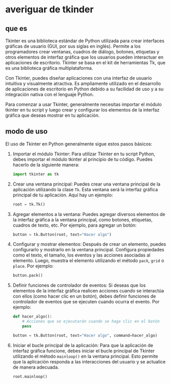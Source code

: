 # averiguar de tkinder
## que es
Tkinter es una biblioteca estándar de Python utilizada para crear interfaces gráficas de usuario (GUI, por sus siglas en inglés). Permite a los programadores crear ventanas, cuadros de diálogo, botones, etiquetas y otros elementos de interfaz gráfica que los usuarios pueden interactuar en aplicaciones de escritorio. Tkinter se basa en el kit de herramientas Tk, que es una biblioteca gráfica multiplataforma.

Con Tkinter, puedes diseñar aplicaciones con una interfaz de usuario intuitiva y visualmente atractiva. Es ampliamente utilizado en el desarrollo de aplicaciones de escritorio en Python debido a su facilidad de uso y a su integración nativa con el lenguaje Python.

Para comenzar a usar Tkinter, generalmente necesitas importar el módulo tkinter en tu script y luego crear y configurar los elementos de la interfaz gráfica que deseas mostrar en tu aplicación.
## modo de uso
El uso de Tkinter en Python generalmente sigue estos pasos básicos:

1. Importar el módulo Tkinter:
   Para utilizar Tkinter en tu script Python, debes importar el módulo tkinter al principio de tu código. Puedes hacerlo de la siguiente manera:

   ```python
   import tkinter as tk
   ```
   

2. Crear una ventana principal:
   Puedes crear una ventana principal de la aplicación utilizando la clase `Tk`. Esta ventana será la interfaz gráfica principal de tu aplicación. Aquí hay un ejemplo:

   ```python
   root = tk.Tk()
   ```

3. Agregar elementos a la ventana:
   Puedes agregar diversos elementos de la interfaz gráfica a la ventana principal, como botones, etiquetas, cuadros de texto, etc. Por ejemplo, para agregar un botón:

   ```python
   button = tk.Button(root, text="Hacer algo")
   ```
   

4. Configurar y mostrar elementos:
   Después de crear un elemento, puedes configurarlo y mostrarlo en la ventana principal. Configura propiedades como el texto, el tamaño, los eventos y las acciones asociadas al elemento. Luego, muestra el elemento utilizando el método `pack`, `grid` o `place`. Por ejemplo:

   ```python
   button.pack()
   ```

5. Definir funciones de controlador de eventos:
   Si deseas que los elementos de la interfaz gráfica realicen acciones cuando se interactúa con ellos (como hacer clic en un botón), debes definir funciones de controlador de eventos que se ejecuten cuando ocurra el evento. Por ejemplo:

   ```python
   def hacer_algo():
       # Acciones que se ejecutarán cuando se haga clic en el botón
       pass

   button = tk.Button(root, text="Hacer algo", command=hacer_algo)
   ```

6. Iniciar el bucle principal de la aplicación:
   Para que la aplicación de interfaz gráfica funcione, debes iniciar el bucle principal de Tkinter utilizando el método `mainloop()` en la ventana principal. Esto permite que la aplicación responda a las interacciones del usuario y se actualice de manera adecuada.

   ```python
   root.mainloop()
   ```